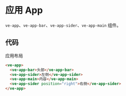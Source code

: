 # 应用 App

`ve-app`、`ve-app-bar`、`ve-app-sider`、`ve-app-main` 组件。

## 代码

应用布局

```html
<ve-app>
  <ve-app-bar>头部</ve-app-bar>
  <ve-app-sider>左侧</ve-app-sider>
  <ve-app-main>内容</ve-app-main> 
  <ve-app-sider position="right">右侧</ve-app-sider>
</ve-app>
```
